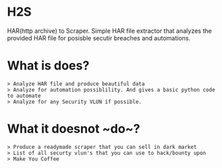 # H2S
HAR(http archive) to Scraper. Simple HAR file extractor that analyzes the provided HAR file for posisble secutir breaches and automations.

# What is does?
    > Analyze HAR file and produce beautiful data
    > Analyze for automation possiblility. And gives a basic python code to automate
    > Analyze for any Security VLUN if possible.

# What it doesnot ~do~?
    > Produce a readymade scraper that you can sell in dark market
    > List of all securty vlun's that you can use to hack/bounty upon
    > Make You Coffee

 